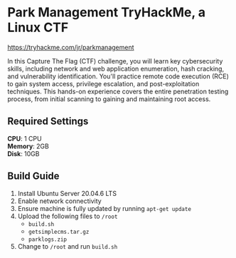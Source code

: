 # Park Management TryHackMe, a Linux CTF

https://tryhackme.com/jr/parkmanagement

In this Capture The Flag (CTF) challenge, you will learn key cybersecurity skills, including network and web application enumeration, hash cracking, and vulnerability identification. You'll practice remote code execution (RCE) to gain system access, privilege escalation, and post-exploitation techniques. This hands-on experience covers the entire penetration testing process, from initial scanning to gaining and maintaining root access.

## Required Settings

**CPU**: 1 CPU  
**Memory**: 2GB  
**Disk**: 10GB

## Build Guide

1. Install Ubuntu Server 20.04.6 LTS
2. Enable network connectivity
3. Ensure machine is fully updated by running `apt-get update`
4. Upload the following files to `/root`
    - `build.sh`
    - `getsimplecms.tar.gz`
    - `parklogs.zip`
5. Change to `/root` and run `build.sh`